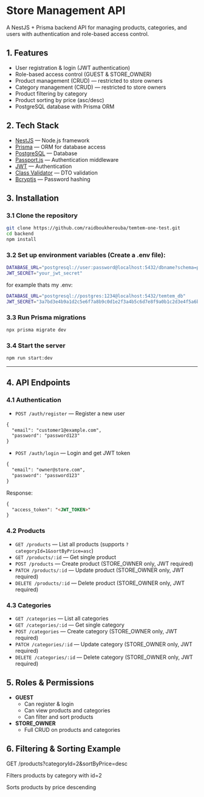 # Store Management API

A NestJS + Prisma backend API for managing products, categories, and users with authentication and role-based access control.

## 1. Features
- User registration & login (JWT authentication)
- Role-based access control (GUEST & STORE_OWNER)
- Product management (CRUD) — restricted to store owners
- Category management (CRUD) — restricted to store owners
- Product filtering by category
- Product sorting by price (asc/desc)
- PostgreSQL database with Prisma ORM


## 2. Tech Stack
- [NestJS](https://nestjs.com/) — Node.js framework
- [Prisma](https://www.prisma.io/) — ORM for database access
- [PostgreSQL](https://www.postgresql.org/) — Database
- [Passport.js](https://www.passportjs.org/) — Authentication middleware
- [JWT](https://jwt.io/) — Authentication
- [Class Validator](https://github.com/typestack/class-validator) — DTO validation
- [Bcryptjs](https://github.com/kelektiv/node.bcryptjs.js) — Password hashing


## 3. Installation

### 3.1 Clone the repository
```bash
git clone https://github.com/raidboukherouba/temtem-one-test.git
cd backend
npm install
```

### 3.2 Set up environment variables (Create a .env file):
```bash
DATABASE_URL="postgresql://user:password@localhost:5432/dbname?schema=public"
JWT_SECRET="your_jwt_secret"
```
for example thats my .env:
```bash
DATABASE_URL="postgresql://postgres:1234@localhost:5432/temtem_db"
JWT_SECRET="3a7bd3e4b9a1d2c5e6f7a8b9c0d1e2f3a4b5c6d7e8f9a0b1c2d3e4f5a6b7c8d9e0"
```

### 3.3 Run Prisma migrations
```bash
npx prisma migrate dev
```

### 3.4 Start the server
```bash
npm run start:dev
```


---

## **4. API Endpoints**

### 4.1 Authentication

- `POST /auth/register` — Register a new user
```md
{
  "email": "customer1@example.com",
  "password": "password123"
}
```

- `POST /auth/login` — Login and get JWT token
```md
{
  "email": "owner@store.com",
  "password": "password123"
}
```

Response:
```md
{
  "access_token": "<JWT_TOKEN>"
}
```

### 4.2 Products
- `GET /products` — List all products (supports `?categoryId=1&sortByPrice=asc`)
- `GET /products/:id` — Get single product
- `POST /products` — Create product (STORE_OWNER only, JWT required)
- `PATCH /products/:id` — Update product (STORE_OWNER only, JWT required)
- `DELETE /products/:id` — Delete product (STORE_OWNER only, JWT required)

### 4.3 Categories
- `GET /categories` — List all categories
- `GET /categories/:id` — Get single category
- `POST /categories` — Create category (STORE_OWNER only, JWT required)
- `PATCH /categories/:id` — Update category (STORE_OWNER only, JWT required)
- `DELETE /categories/:id` — Delete category (STORE_OWNER only, JWT required)

## 5. Roles & Permissions
- **GUEST**
  - Can register & login
  - Can view products and categories
  - Can filter and sort products
- **STORE_OWNER**
  - Full CRUD on products and categories

## 6. Filtering & Sorting Example
GET /products?categoryId=2&sortByPrice=desc

Filters products by category with id=2

Sorts products by price descending